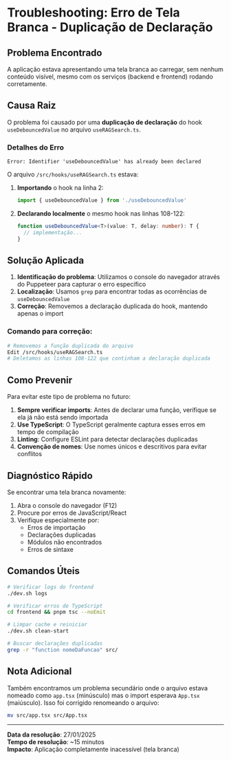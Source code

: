 # Troubleshooting: Erro de Tela Branca - Duplicação de Declaração

## Problema Encontrado

A aplicação estava apresentando uma tela branca ao carregar, sem nenhum conteúdo visível, mesmo com os serviços (backend e frontend) rodando corretamente.

## Causa Raiz

O problema foi causado por uma **duplicação de declaração** do hook `useDebouncedValue` no arquivo `useRAGSearch.ts`.

### Detalhes do Erro

```
Error: Identifier 'useDebouncedValue' has already been declared
```

O arquivo `/src/hooks/useRAGSearch.ts` estava:
1. **Importando** o hook na linha 2:
   ```typescript
   import { useDebouncedValue } from './useDebouncedValue'
   ```

2. **Declarando localmente** o mesmo hook nas linhas 108-122:
   ```typescript
   function useDebouncedValue<T>(value: T, delay: number): T {
     // implementação...
   }
   ```

## Solução Aplicada

1. **Identificação do problema**: Utilizamos o console do navegador através do Puppeteer para capturar o erro específico
2. **Localização**: Usamos `grep` para encontrar todas as ocorrências de `useDebouncedValue`
3. **Correção**: Removemos a declaração duplicada do hook, mantendo apenas o import

### Comando para correção:
```bash
# Removemos a função duplicada do arquivo
Edit /src/hooks/useRAGSearch.ts
# Deletamos as linhas 108-122 que continham a declaração duplicada
```

## Como Prevenir

Para evitar este tipo de problema no futuro:

1. **Sempre verificar imports**: Antes de declarar uma função, verifique se ela já não está sendo importada
2. **Use TypeScript**: O TypeScript geralmente captura esses erros em tempo de compilação
3. **Linting**: Configure ESLint para detectar declarações duplicadas
4. **Convenção de nomes**: Use nomes únicos e descritivos para evitar conflitos

## Diagnóstico Rápido

Se encontrar uma tela branca novamente:

1. Abra o console do navegador (F12)
2. Procure por erros de JavaScript/React
3. Verifique especialmente por:
   - Erros de importação
   - Declarações duplicadas
   - Módulos não encontrados
   - Erros de sintaxe

## Comandos Úteis

```bash
# Verificar logs do frontend
./dev.sh logs

# Verificar erros de TypeScript
cd frontend && pnpm tsc --noEmit

# Limpar cache e reiniciar
./dev.sh clean-start

# Buscar declarações duplicadas
grep -r "function nomeDaFuncao" src/
```

## Nota Adicional

Também encontramos um problema secundário onde o arquivo estava nomeado como `app.tsx` (minúsculo) mas o import esperava `App.tsx` (maiúsculo). Isso foi corrigido renomeando o arquivo:

```bash
mv src/app.tsx src/App.tsx
```

---

**Data da resolução**: 27/01/2025  
**Tempo de resolução**: ~15 minutos  
**Impacto**: Aplicação completamente inacessível (tela branca)